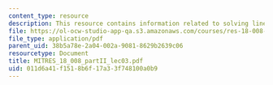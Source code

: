 ```yaml
---
content_type: resource
description: This resource contains information related to solving linear equations.
file: https://ol-ocw-studio-app-qa.s3.amazonaws.com/courses/res-18-008-calculus-revisited-complex-variables-differential-equations-and-linear-algebra-fall-2011/011d6a41f1518b6f17a33f748100a0b9_MITRES_18_008_partII_lec03.pdf
file_type: application/pdf
parent_uid: 38b5a78e-2a04-002a-9081-8629b2639c06
resourcetype: Document
title: MITRES_18_008_partII_lec03.pdf
uid: 011d6a41-f151-8b6f-17a3-3f748100a0b9
---
```


